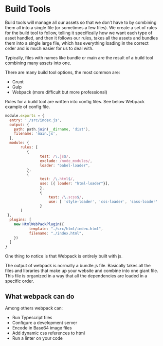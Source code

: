 # Build Tools

Build tools will manage all our assets so that we don’t have to by combining them all into a single file (or sometimes a few files). 
We create a set of rules for the build tool to follow, telling it specifically how we want each type of asset handled, and then it follows our rules, takes all the assets and bundles them into a single large file, which has everything loading in the correct order and is much easier for us to deal with. 

Typically, files with names like bundle or main are the result of a build tool combining many assets into one.

There are many build tool options, the most common are:
- Grunt
- Gulp
- Webpack (more difficult but more professional)

Rules for a build tool are written into config files. See below 
Webpack example of config file.

```javascript
module.exports = {
  entry: './src/index.js',
  output: {
    path: path.join(__dirname, 'dist'),
    filename: 'main.js',
  },
  module: {
       rules: [
          {
                test: /\.js$/,
                exclude: /node_modules/,
                loader: "babel-loader",
          },
          {
                test: /\.html$/,
                use: [{ loader: "html-loader"}],
                },
                {
                    test: /\.scss$/,
                    use: [ 'style-loader', 'css-loader', 'sass-loader' ]
                }
       ]
 },
  plugins: [
    new HtmlWebPackPlugin({
           template: "./src/html/index.html",
           filename: "./index.html",
    })
  ]
}
```

One thing to notice is that Webpack is entirely built with js.

The output of webpack is normally a bundle.js file. Basically takes all the files and libraries that make up your website and combine into one giant file. This file is organized in a way that all the dependencies are loaded in a specific order.

## What webpack can do
Among others webpack can:
- Run Typescript files 
- Configure a development server
- Encode in Base64 image files
- Add dynamic css references to html
- Run a linter on your code
